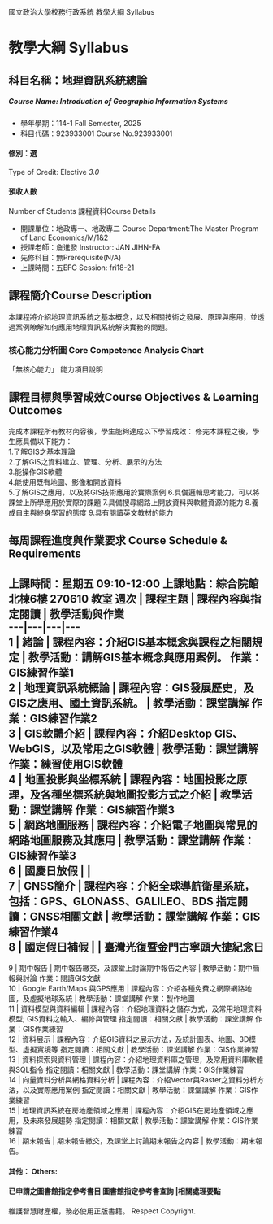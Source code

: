 國立政治大學校務行政系統 教學大綱 Syllabus
# 教學大綱 Syllabus
##  科目名稱：地理資訊系統總論 
#####  Course Name: Introduction of Geographic Information Systems
  * 學年學期：114-1 Fall Semester, 2025 
  * 科目代碼：923933001 Course No.923933001
#### 修別：選
Type of Credit: Elective 
_3.0_
#### 預收人數
Number of Students
課程資料Course Details
  * 開課單位：地政專一、地政專二 Course Department:The Master Program of Land Economics/M/1&2 
  * 授課老師：詹進發 Instructor: JAN JIHN-FA 
  * 先修科目：無Prerequisite(N/A)
  * 上課時間：五EFG Session: fri18-21
##  課程簡介Course Description
本課程將介紹地理資訊系統之基本概念，以及相關技術之發展、原理與應用，並透過案例瞭解如何應用地理資訊系統解決實務的問題。
###  核心能力分析圖 Core Competence Analysis Chart
「無核心能力」 
能力項目說明
##  課程目標與學習成效Course Objectives & Learning Outcomes 
完成本課程所有教材內容後，學生能夠達成以下學習成效：
修完本課程之後，學生應具備以下能力：   
1.了解GIS之基本理論   
2.了解GIS之資料建立、管理、分析、展示的方法   
3.能操作GIS軟體   
4.能使用既有地圖、影像和開放資料   
5.了解GIS之應用，以及將GIS技術應用於實際案例
6.具備邏輯思考能力，可以將課堂上所學應用於實際的課題
7.具備搜尋網路上開放資料與軟體資源的能力
8.養成自主與終身學習的態度
9.具有閱讀英文教材的能力
##  每周課程進度與作業要求 Course Schedule & Requirements
上課時間：星期五 09:10-12:00
上課地點：綜合院館北棟6樓 270610 教室
週次 |  課程主題 |  課程內容與指定閱讀 |  教學活動與作業  
---|---|---|---  
1 |  緒論 |  課程內容：介紹GIS基本概念與課程之相關規定 |  教學活動：講解GIS基本概念與應用案例。 作業：GIS練習作業1  
2 |  地理資訊系統概論 |  課程內容：GIS發展歷史，及GIS之應用、國土資訊系統。 |  教學活動：課堂講解 作業：GIS練習作業2  
3 |  GIS軟體介紹 |  課程內容：介紹Desktop GIS、WebGIS，以及常用之GIS軟體 |  教學活動：課堂講解 作業：練習使用GIS軟體  
4 |  地圖投影與坐標系統 |  課程內容：地圖投影之原理，及各種坐標系統與地圖投影方式之介紹 |  教學活動：課堂講解 作業：GIS練習作業3  
5 |  網路地圖服務 |  課程內容：介紹電子地圖與常見的網路地圖服務及其應用 |  教學活動：課堂講解 作業：GIS練習作業3  
6 |  國慶日放假 |  |   
7 |  GNSS簡介 |  課程內容：介紹全球導航衛星系統，包括：GPS、GLONASS、GALILEO、BDS 指定閱讀：GNSS相關文獻 |  教學活動：課堂講解 作業：GIS練習作業4  
8 |  國定假日補假 |  |  臺灣光復暨金門古寧頭大捷紀念日  
---  
9 |  期中報告 |  期中報告繳交，及課堂上討論期中報告之內容 |  教學活動：期中簡報與討論 作業：閱讀GIS文獻  
10 |  Google Earth/Maps 與GPS應用 |  課程內容：介紹各種免費之網際網路地圖，及虛擬地球系統 |  教學活動：課堂講解 作業：製作地圖  
11 |  資料模型與資料編輯 |  課程內容：介紹地理資料之儲存方式，及常用地理資料模型; GIS資料之輸入、編修與管理 指定閱讀：相關文獻 |  教學活動：課堂講解 作業：GIS作業練習  
12 |  資料展示 |  課程內容：介紹GIS資料之展示方法，及統計圖表、地圖、3D模型、虛擬實境等 指定閱讀：相關文獻 |  教學活動：課堂講解 作業：GIS作業練習  
13 |  資料探索與資料管理 |  課程內容：介紹地理資料庫之管理，及常用資料庫軟體與SQL指令 指定閱讀：相關文獻 |  教學活動：課堂講解 作業：GIS作業練習  
14 |  向量資料分析與網格資料分析 |  課程內容：介紹Vector與Raster之資料分析方法，以及實際應用案例 指定閱讀：相關文獻 |  教學活動：課堂講解 作業：GIS作業練習  
15 |  地理資訊系統在房地產領域之應用 |  課程內容：介紹GIS在房地產領域之應用，及未來發展趨勢 指定閱讀：相關文獻 |  教學活動：課堂講解 作業：GIS作業練習  
16 |  期末報告 |  期末報告繳交，及課堂上討論期末報告之內容 |  教學活動：期末報告。  
####  其他： Others:
####  已申請之圖書館指定參考書目  圖書館指定參考書查詢 |相關處理要點
維護智慧財產權，務必使用正版書籍。 Respect Copyright.